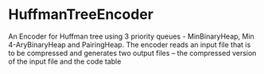 # HuffmanTreeEncoder
An Encoder for Huffman tree using 3 priority queues - MinBinaryHeap, Min 4-AryBinaryHeap and PairingHeap.
The encoder reads an input file that is to be compressed and generates two output files – the compressed
version of the input file and the code table
